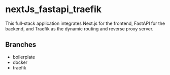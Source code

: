 # nextJs_fastapi_traefik
This full-stack application integrates Next.js for the frontend, FastAPI for the backend, and Traefik as the dynamic routing and reverse proxy server. 

## Branches

- boilerplate
- docker
- traefik
